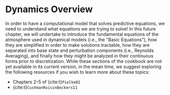 # Dynamics Overview

In order to have a computational model that solves predictive equations, we need to understand what equations we are trying to solve! In this future chapter, we will undertake to introduce the fundamental equations of the atmosphere used in dynamical models (i.e., the "Basic Equations"), how they are simplified in order to make solutions tractable, how they are separated into base state and perturbation components (i.e., Reynolds Averaging), and finally how they might be analyzed in their continuous forms prior to discretization. While these sections of the cookbook are not yet available in its current version, in the mean time, we suggest exploring the following resources if you wish to learn more about these topics:

- Chapters 2–5 of {cite:t}`Pielke02`
- {cite:t}`CushmanRoisinBeckers11`
